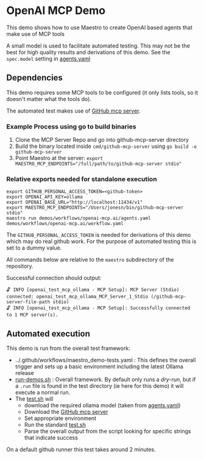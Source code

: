 # OpenAI MCP Demo

This demo shows how to use Maestro to create OpenAI based agents
that make use of MCP tools

A small model is used to facilitate automated testing. This may not be the best for high quality results and derivations of this demo. See the `spec.model` setting in [agents.yaml](agents.yaml)

## Dependencies

This demo requires some MCP tools to be configured (it only lists tools, so it doesn't matter
what the tools do).

The automated test makes use of [GitHub mcp server](https://github.com/github/github-mcp-server).

### Example Process using go to build binaries
  1) Clone the MCP Server Repo and go into github-mcp-server directory
  2) Build the binary located inside `cmd/github-mcp-server` using `go build -o github-mcp-server`
  3) Point Maestro at the server: `export MAESTRO_MCP_ENDPOINTS="/full/path/to/github-mcp-server stdio"`

### Relative exports needed for standalone execution

```shell
export GITHUB_PERSONAL_ACCESS_TOKEN=<github-token>
export OPENAI_API_KEY=ollama
export OPENAI_BASE_URL="http://localhost:11434/v1" 
export MAESTRO_MCP_ENDPOINTS="/Users/jonesn/bin/github-mcp-server stdio"
maestro run demos/workflows/openai-mcp.ai/agents.yaml demos/workflows/openai-mcp.ai/workflow.yaml
```

The `GITHUB_PERSONAL_ACCESS_TOKEN` is needed for derivations of this demo which may do real github work. For the purpose of automated testing this is set to a dummy value.

All commands below are relative to the `maestro` subdirectory of the repository.

Successful connection should output:
```shell
🔓 INFO [openai_test_mcp_ollama - MCP Setup]: MCP Server (Stdio) connected: openai_test_mcp_ollama_MCP_Server_1_Stdio (/github-mcp-server-file-path stdio)
🔓 INFO [openai_test_mcp_ollama - MCP Setup]: Successfully connected to 1 MCP server(s).
```

## Automated execution

This demo is run from the overall test framework:

* ../.github/workflows/maestro_demo-tests.yaml : This defines the overall trigger and sets up a basic environment including the latest Ollama release
* [run-demos.sh](../../../tests/run-demos.sh) : Overall framework. By default only runs a *dry-run*, but if a `.run` file is found in the test directory (ie here for this demo) it will execute a normal run.
* The [test.sh](test.sh) will
  * download the required ollama model (taken from [agents.yaml](agents.yaml))
  * Download the [GitHub mcp server](https://github.com/github/github-mcp-server)
  * Set appropriate environment
  * Run the standard [test.sh](../common/test.sh)
  * Parse the overall output from the script looking for specific strings that indicate success

On a default github runner this test takes around 2 minutes.
